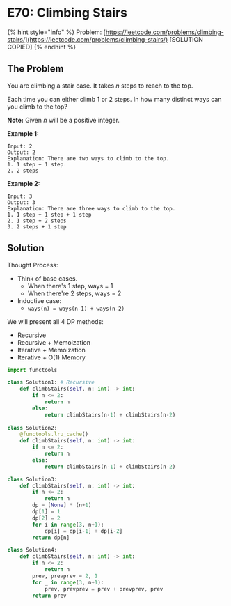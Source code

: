 # E70: Climbing Stairs

{% hint style="info" %}
Problem: [https://leetcode.com/problems/climbing-stairs/](https://leetcode.com/problems/climbing-stairs/) \[SOLUTION COPIED\]
{% endhint %}

## The Problem

You are climbing a stair case. It takes _n_ steps to reach to the top.

Each time you can either climb 1 or 2 steps. In how many distinct ways can you climb to the top?

**Note:** Given _n_ will be a positive integer.

**Example 1:**

```text
Input: 2
Output: 2
Explanation: There are two ways to climb to the top.
1. 1 step + 1 step
2. 2 steps
```

**Example 2:**

```text
Input: 3
Output: 3
Explanation: There are three ways to climb to the top.
1. 1 step + 1 step + 1 step
2. 1 step + 2 steps
3. 2 steps + 1 step
```

## Solution

Thought Process:

* Think of base cases. 
  * When there's 1 step, ways = 1
  * When there're 2 steps, ways = 2
* Inductive case: 
  * `ways(n) = ways(n-1) + ways(n-2)`

We will present all 4 DP methods:

* Recursive
* Recursive + Memoization
* Iterative + Memoization
* Iterative + O\(1\) Memory

```python
import functools

class Solution1: # Recursive
    def climbStairs(self, n: int) -> int:
        if n <= 2:
            return n
        else: 
            return climbStairs(n-1) + climbStairs(n-2)
            
class Solution2:
    @functools.lru_cache()
    def climbStairs(self, n: int) -> int:
        if n <= 2:
            return n
        else: 
            return climbStairs(n-1) + climbStairs(n-2)

class Solution3:
    def climbStairs(self, n: int) -> int:
        if n <= 2:
            return n
        dp = [None] * (n+1)
        dp[1] = 1
        dp[2] = 2
        for i in range(3, n+1):
            dp[i] = dp[i-1] + dp[i-2]
        return dp[n]

class Solution4:
    def climbStairs(self, n: int) -> int:
        if n <= 2:
            return n
        prev, prevprev = 2, 1
        for _ in range(3, n+1):
            prev, prevprev = prev + prevprev, prev
        return prev
```



